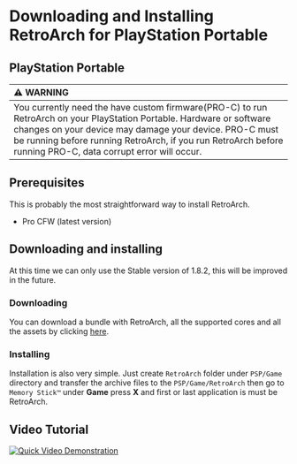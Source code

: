 # Downloading and Installing RetroArch for PlayStation Portable

## PlayStation Portable

| :warning: WARNING          |
|:---------------------------|
| You currently need the have custom firmware(PRO-C) to run RetroArch on your PlayStation Portable. Hardware or software changes on your device may damage your device. PRO-C must be running before running RetroArch, if you run RetroArch before running PRO-C, data corrupt error will occur.    |

## Prerequisites

This is probably the most straightforward way to install RetroArch.

- Pro CFW (latest version)

## Downloading and installing

At this time we can only use the Stable version of 1.8.2, this will be improved in the future.

### Downloading

You can download a bundle with RetroArch, all the supported cores and all the assets by clicking [here](https://buildbot.libretro.com/stable/1.8.2/playstation/psp/RetroArch.7z).

### Installing

Installation is also very simple. Just create `RetroArch` folder under `PSP/Game` directory and transfer the archive files to the `PSP/Game/RetroArch` then go to `Memory Stick™` under **Game** press **X** and first or last application is must be RetroArch.

## Video Tutorial

[![Quick Video Demonstration](http://img.youtube.com/vi/VXY7HjvMfnU/0.jpg)](http://www.youtube.com/watch?v=VXY7HjvMfnU)
